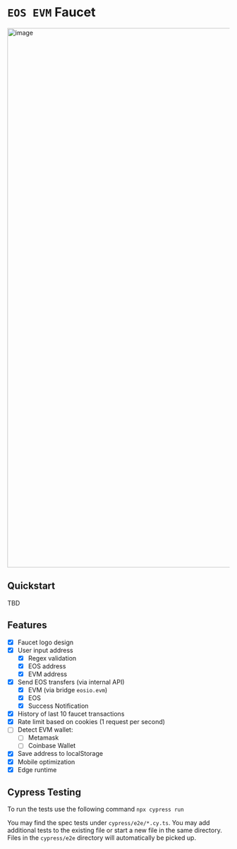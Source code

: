 # `EOS EVM` Faucet

<img width="1223" alt="image" src="https://user-images.githubusercontent.com/550895/229628495-5075dcfa-50b2-4b10-b07e-21c959d68052.png">

## Quickstart

TBD

## Features

- [x] Faucet logo design
- [x] User input address
  - [x] Regex validation
  - [x] EOS address
  - [x] EVM address
- [x] Send EOS transfers (via internal API)
  - [x] EVM (via bridge `eosio.evm`)
  - [x] EOS
  - [x] Success Notification
- [x] History of last 10 faucet transactions
- [x] Rate limit based on cookies (1 request per second)
- [ ] Detect EVM wallet:
  - [ ] Metamask
  - [ ] Coinbase Wallet
- [x] Save address to localStorage
- [x] Mobile optimization
- [x] Edge runtime

## Cypress Testing 
To run the tests use the following command
`npx cypress run`

You may find the spec tests under `cypress/e2e/*.cy.ts`. You may add additional tests to the existing file or start a new file in the same directory. Files in the `cypress/e2e` directory will automatically be picked up. 
 
